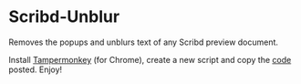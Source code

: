 # Scribd-Unblur
Removes the popups and unblurs text of any Scribd preview document.

Install <a href = "https://chrome.google.com/webstore/detail/tampermonkey/dhdgffkkebhmkfjojejmpbldmpobfkfo">Tampermonkey</a> (for Chrome), create a new script and copy the <a href = "https://github.com/cristimc8/Scribd-Unblur/blob/master/JS%20code">code</a> posted. Enjoy!
